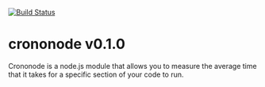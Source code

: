 [![Build Status](https://travis-ci.org/robertoladd/crononode.svg)](https://travis-ci.org/robertoladd/crononode)

# crononode v0.1.0
Crononode is a node.js module that allows you to measure the average time that it takes for a specific section of your code to run. 
